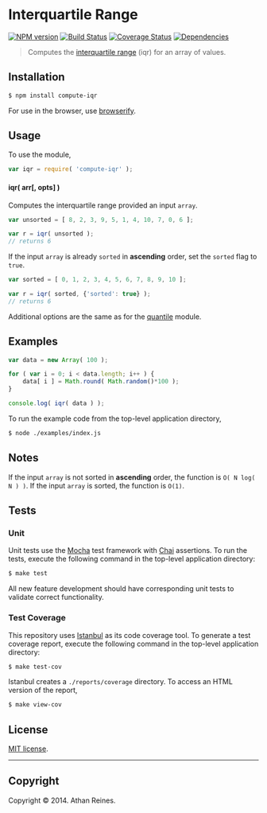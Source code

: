 Interquartile Range
===
[![NPM version][npm-image]][npm-url] [![Build Status][travis-image]][travis-url] [![Coverage Status][coveralls-image]][coveralls-url] [![Dependencies][dependencies-image]][dependencies-url]

> Computes the [interquartile range](http://en.wikipedia.org/wiki/Interquartile_range) (iqr) for an array of values.


## Installation

``` bash
$ npm install compute-iqr
```

For use in the browser, use [browserify](https://github.com/substack/node-browserify).


## Usage

To use the module,

``` javascript
var iqr = require( 'compute-iqr' );
```


#### iqr( arr[, opts] )

Computes the interquartile range provided an input `array`.

``` javascript
var unsorted = [ 8, 2, 3, 9, 5, 1, 4, 10, 7, 0, 6 ];

var r = iqr( unsorted );
// returns 6
```

If the input `array` is already `sorted` in __ascending__ order, set the `sorted` flag to `true`.

``` javascript
var sorted = [ 0, 1, 2, 3, 4, 5, 6, 7, 8, 9, 10 ];

var r = iqr( sorted, {'sorted': true} );
// returns 6
```

Additional options are the same as for the [quantile](https://github.com/compute-io/quantile) module.


## Examples

``` javascript
var data = new Array( 100 );

for ( var i = 0; i < data.length; i++ ) {
	data[ i ] = Math.round( Math.random()*100 );
}

console.log( iqr( data ) );
```

To run the example code from the top-level application directory,

``` bash
$ node ./examples/index.js
```


## Notes

If the input `array` is not sorted in __ascending__ order, the function is `O( N log( N ) )`. If the input `array` is sorted, the function is `O(1)`.


## Tests

### Unit

Unit tests use the [Mocha](http://visionmedia.github.io/mocha) test framework with [Chai](http://chaijs.com) assertions. To run the tests, execute the following command in the top-level application directory:

``` bash
$ make test
```

All new feature development should have corresponding unit tests to validate correct functionality.


### Test Coverage

This repository uses [Istanbul](https://github.com/gotwarlost/istanbul) as its code coverage tool. To generate a test coverage report, execute the following command in the top-level application directory:

``` bash
$ make test-cov
```

Istanbul creates a `./reports/coverage` directory. To access an HTML version of the report,

``` bash
$ make view-cov
```


## License

[MIT license](http://opensource.org/licenses/MIT). 


---
## Copyright

Copyright &copy; 2014. Athan Reines.


[npm-image]: http://img.shields.io/npm/v/compute-iqr.svg
[npm-url]: https://npmjs.org/package/compute-iqr

[travis-image]: http://img.shields.io/travis/compute-io/iqr/master.svg
[travis-url]: https://travis-ci.org/compute-io/iqr

[coveralls-image]: https://img.shields.io/coveralls/compute-io/iqr/master.svg
[coveralls-url]: https://coveralls.io/r/compute-io/iqr?branch=master

[dependencies-image]: http://img.shields.io/david/compute-io/iqr.svg
[dependencies-url]: https://david-dm.org/compute-io/iqr

[dev-dependencies-image]: http://img.shields.io/david/dev/compute-io/iqr.svg
[dev-dependencies-url]: https://david-dm.org/dev/compute-io/iqr

[github-issues-image]: http://img.shields.io/github/issues/compute-io/iqr.svg
[github-issues-url]: https://github.com/compute-io/iqr/issues
